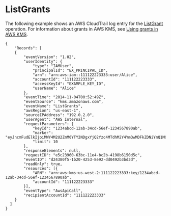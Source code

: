 # ListGrants<a name="ct-listgrants"></a>

The following example shows an AWS CloudTrail log entry for the [ListGrant](https://docs.aws.amazon.com/kms/latest/APIReference/API_CreateGrant.html) operation\. For information about grants in AWS KMS, see [Using grants in AWS KMS](grants.md)\.

```
{
    "Records": [
    {
        "eventVersion": "1.02",
        "userIdentity": {
            "type": "IAMUser",
            "principalId": "EX_PRINCIPAL_ID",
            "arn": "arn:aws:iam::111122223333:user/Alice",
            "accountId": "111122223333",
            "accessKeyId": "EXAMPLE_KEY_ID",
            "userName": "Alice"
        },
        "eventTime": "2014-11-04T00:52:49Z",
        "eventSource": "kms.amazonaws.com",
        "eventName": "ListGrants",
        "awsRegion": "us-east-1",
        "sourceIPAddress": "192.0.2.0",
        "userAgent": "AWS Internal",
        "requestParameters": {
            "keyId": "1234abcd-12ab-34cd-56ef-1234567890ab",
            "marker": "eyJncmFudElkIjoiMWY4M2U2ZmM0YTY2NDgxYjQ2Yzc4MTdhM2Y4YmQwMDFkZDNiYmQ1MGVlYTMyY2RmOWFiNWY1Nzc1NDNjYmNmMyIsImtleUFybiI6ImFybjphd3M6dHJlbnQtc2FuZGJveDp1cy1lYXN0LTE6NTc4Nzg3Njk2NTMwOmtleS9lYTIyYTc1MS1lNzA3LTQwZDAtOTJhYy0xM2EyOGZhOWViMTEifQ\u003d\u003d",
            "limit": 10
        },
        "responseElements": null,
        "requestID": "e5c23960-63bc-11e4-bc2b-4198b6150d5c",
        "eventID": "d24380f5-1b20-4253-8e92-dd0492b3bd3d",
        "readOnly": true,
        "resources": [{
            "ARN": "arn:aws:kms:us-west-2:111122223333:key/1234abcd-12ab-34cd-56ef-1234567890ab",
            "accountId": "111122223333"
        }],
        "eventType": "AwsApiCall",
        "recipientAccountId": "111122223333"
    }
  ]
}
```
